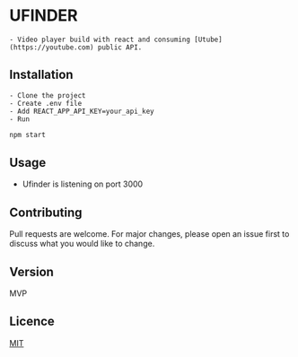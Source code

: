 # UFINDER
    - Video player build with react and consuming [Utube](https://youtube.com) public API.

## Installation
    - Clone the project
    - Create .env file
    - Add REACT_APP_API_KEY=your_api_key
    - Run
```bash
npm start
```

## Usage
   - Ufinder is listening on port 3000

## Contributing
Pull requests are welcome. For major changes, please open an issue first to discuss what you would like to change.

## Version
MVP

## Licence
[MIT](https://choosealicense.com/licenses/mit/)
